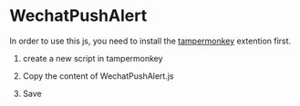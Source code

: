 # WechatPushAlert

In order to use this js, you need to install the [tampermonkey](https://tampermonkey.net/) extention first.

1. create a new script in tampermonkey

2. Copy the content of WechatPushAlert.js 

3. Save
